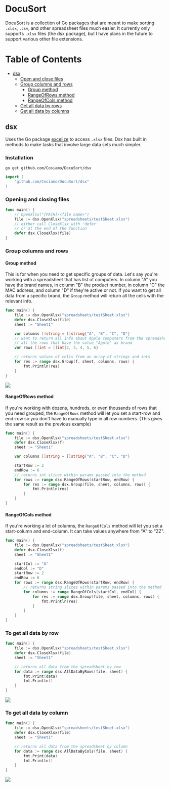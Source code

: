 # DocuSort
DocuSort is a collection of Go packages that are meant to make sorting `.xlsx`, `.csv`, and other spreadsheet files much easier. It currently only supports `.xlsx` files (the dsx package), but I have plans in the future to support various other file extensions.

# Table of Contents
- [dsx](#dsx)
    - [Open and close files](#opening-and-closing-files)
    - [Group columns and rows](#group-columns-and-rows)
		- [Group method](#group-method)
		- [RangeOfRows method](#rangeofrows-method)
		- [RangeOfCols method](#rangeofcols-method)
    - [Get all data by rows](#to-get-all-data-by-row)
    - [Get all data by columns](#to-get-all-data-by-column)

## dsx
Uses the Go package [excelize](https://github.com/qax-os/excelize) to access `.xlsx` files. Dsx has built in methods to make tasks that involve large data sets much simpler.

### Installation
```
go get github.com/Cosiamo/DocuSort/dsx
```
```go
import (
    "github.com/Cosiamo/DocuSort/dsx"
)
```

### Opening and closing files
```go 
func main() {
    // OpenXlsx("[PATH]/<file name>")
	file := dsx.OpenXlsx("spreadsheets/testSheet.xlsx")
    // either call CloseXlsx with 'defer'
    // or at the end of the function
	defer dsx.CloseXlsx(file)
}
```

### Group columns and rows
#### Group method
This is for when you need to get specific groups of data. Let's say you're working with a spreadsheet that has list of computers. In column "A" you have the brand names, in column "B" the product number, in column "C" the MAC address, and column "D" if they're active or not. If you want to get all data from a specific brand, the `Group` method will return all the cells with the relevant info.
```go 
func main() {
	file := dsx.OpenXlsx("spreadsheets/testSheet.xlsx")
	defer dsx.CloseXlsx(file)
    sheet := "Sheet1"

    var columns []string = []string{"A", "B", "C", "D"}
    // want to return all info about Apple computers from the spreadsheet
    // all the rows that have the value "Apple" as brand
	var rows []int = []int{2, 3, 4, 5, 6}

	// returns values of cells from an array of strings and ints
	for res := range dsx.Group(f, sheet, columns, rows) {
		fmt.Println(res)
	}
}
```

<img src="/imgs/FuncGroupRes.png">

#### RangeOfRows method
If you're working with dozens, hundreds, or even thousands of rows that you need grouped, the `RangeOfRows` method will let you set a start-row and end-row so you don't have to manually type in all row numbers. (This gives the same result as the previous example)
```go
func main() {
	file := dsx.OpenXlsx("spreadsheets/testSheet.xlsx")
	defer dsx.CloseXlsx(f)
	sheet := "Sheet1"

	var columns []string = []string{"A", "B", "C", "D"}

	startRow := 2
	endRow := 6
	// returns int slices within params passed into the method
	for rows := range dsx.RangeOfRows(startRow, endRow) {
		for res := range dsx.Group(file, sheet, columns, rows) {
			fmt.Println(res)
		}
	}
}
```

#### RangeOfCols method
If you're working a lot of columns, the `RangeOfCols` method will let you set a start-column and end-column. It can take values anywhere from "A" to "ZZ".
```go
func main() {
	file := dsx.OpenXlsx("spreadsheets/testSheet.xlsx")
	defer dsx.CloseXlsx(f)
	sheet := "Sheet1"

	startCol := "A"
	endCol := "D"
	startRow := 2
	endRow := 6
	for rows := range dsx.RangeOfRows(startRow, endRow) {
		// returns string slices within params passed into the method
		for columns := range RangeOfCols(startCol, endCol) {
			for res := range dsx.Group(file, sheet, columns, rows) {
				fmt.Println(res)
			}
		}
	}
}
```

### To get all data by row
```go
func main() {
	file := dsx.OpenXlsx("spreadsheets/testSheet.xlsx")
	defer dsx.CloseXlsx(file)
    sheet := "Sheet1"

    // returns all data from the spreadsheet by row
	for data := range dsx.AllDataByRows(file, sheet) {
		fmt.Print(data)
		fmt.Println()
	}
}
```

<img src="/imgs/AllDataByRowsRes.png">

### To get all data by column
```go 
func main() {
	file := dsx.OpenXlsx("spreadsheets/testSheet.xlsx")
	defer dsx.CloseXlsx(file)
    sheet := "Sheet1"

    // returns all data from the spreadsheet by column
    for data := range dsx.AllDataByCols(file, sheet) {
		fmt.Print(data)
		fmt.Println()
	}
}
```

<img src="/imgs/AllDataByColsRes.png">
